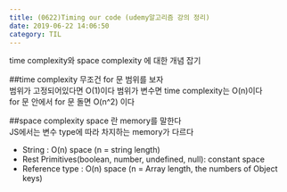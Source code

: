 ```yaml
---
title: (0622)Timing our code (udemy알고리즘 강의 정리)
date: 2019-06-22 14:06:50
category: TIL
---
```


time complexity와 space complexity 에 대한 개념 잡기  

##time complexity
무조건 for 문 범위를 보자  
범위가 고정되어있다면 O(1)이다
범위가 변수면 time complexity는 O(n)이다  
for 문 안에서 for 문 돌면 O(n^2) 이다  
 
##space complexity
space 란 memory를 말한다  
JS에서는 변수 type에 따라 차지하는 memory가 다르다  

- String : O(n) space (n = string length)
- Rest Primitives(boolean, number, undefined, null): constant space
- Reference type : O(n) space (n = Array length, the numbers of Object keys)

